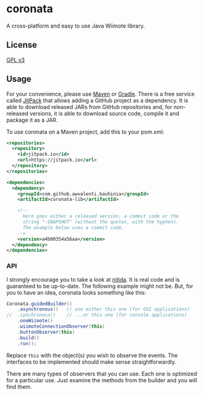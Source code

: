 # coronata
A cross-platform and easy to use Java Wiimote library.

## License
[GPL v3](http://www.gnu.org/licenses/gpl-3.0.en.html)

## Usage
For your convenience, please use [Maven](https://maven.apache.org) or [Gradle](http://gradle.org/). There is a free service called [JitPack]( https://jitpack.io/) that allows adding a GitHub project as a dependency. It is able to download released JARs from GitHub repositories and, for non-released versions, it is able to download source code, compile it and package it as a JAR.

To use coronata on a Maven project, add this to your pom.xml:

```xml
<repositories>
  <repository>
    <id>jitpack.io</id>
    <url>https://jitpack.io</url>
  </repository>
</repositories>

<dependencies>
  <dependency>
    <groupId>com.github.awvalenti.bauhinia</groupId>
    <artifactId>coronata-lib</artifactId>

    <!--
      Here goes either a released version, a commit code or the
      string "-SNAPSHOT" (without the quotes, with the hyphen).
      The example below uses a commit code.
    -->
    <version>a4b00354a56aa</version>
  </dependency>
</dependencies>
```

### API
I strongly encourage you to take a look at [nitida](https://github.com/awvalenti/bauhinia/tree/master/nitida). It is real code and is guaranteed to be up-to-date. The following example might not be. But, for you to have an idea, coronata looks something like this:
```java
Coronata.guidedBuilder()
    .asynchronous()   // use either this one (for GUI applications)
//  .synchronous()    // ...or this one (for console applications)
    .oneWiimote()
    .wiimoteConnectionObserver(this)
    .buttonObserver(this)
    .build()
    .run();
```
Replace ```this``` with the object(s) you wish to observe the events. The interfaces to be implemented should make sense straightforwardly.

There are many types of observers that you can use. Each one is optimized for a particular use. Just examine the methods from the builder and you will find them.
